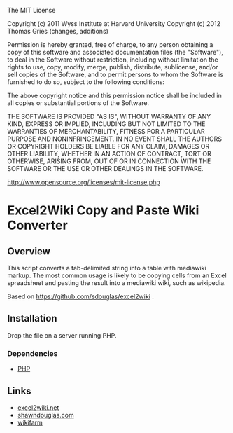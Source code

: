 The MIT License

Copyright (c) 2011 Wyss Institute at Harvard University
Copyright (c) 2012 Thomas Gries (changes, additions)

Permission is hereby granted, free of charge, to any person obtaining a copy
of this software and associated documentation files (the "Software"), to deal
in the Software without restriction, including without limitation the rights
to use, copy, modify, merge, publish, distribute, sublicense, and/or sell
copies of the Software, and to permit persons to whom the Software is
furnished to do so, subject to the following conditions:

The above copyright notice and this permission notice shall be included in
all copies or substantial portions of the Software.

THE SOFTWARE IS PROVIDED "AS IS", WITHOUT WARRANTY OF ANY KIND, EXPRESS OR
IMPLIED, INCLUDING BUT NOT LIMITED TO THE WARRANTIES OF MERCHANTABILITY,
FITNESS FOR A PARTICULAR PURPOSE AND NONINFRINGEMENT. IN NO EVENT SHALL THE
AUTHORS OR COPYRIGHT HOLDERS BE LIABLE FOR ANY CLAIM, DAMAGES OR OTHER
LIABILITY, WHETHER IN AN ACTION OF CONTRACT, TORT OR OTHERWISE, ARISING FROM,
OUT OF OR IN CONNECTION WITH THE SOFTWARE OR THE USE OR OTHER DEALINGS IN
THE SOFTWARE.

http://www.opensource.org/licenses/mit-license.php

# Excel2Wiki Copy and Paste Wiki Converter

## Overview

This script converts a tab-delimited string into a table with mediawiki markup.
The most common usage is likely to be copying cells from an Excel spreadsheet
and pasting the result into a mediawiki wiki, such as wikipedia.

Based on https://github.com/sdouglas/excel2wiki .

## Installation

Drop the file on a server running PHP.

### Dependencies

* [PHP](http://www.php.net/)

## Links
* [excel2wiki.net](http://excel2wiki.net/)
* [shawndouglas.com](http://shawndouglas.com/)
* [wikifarm](https://github.com/tomclegg/wikifarm)
